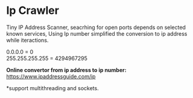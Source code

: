 # Ip Crawler

Tiny IP Address Scanner, seacrhing for open ports depends on selected known services,
Using Ip number simplified the conversion to ip address while iteractions.

0.0.0.0 = 0<br />
255.255.255.255 = 4294967295

**Online convertor from ip address to ip number:**
https://www.ipaddressguide.com/ip

*support multithreading and sockets.
